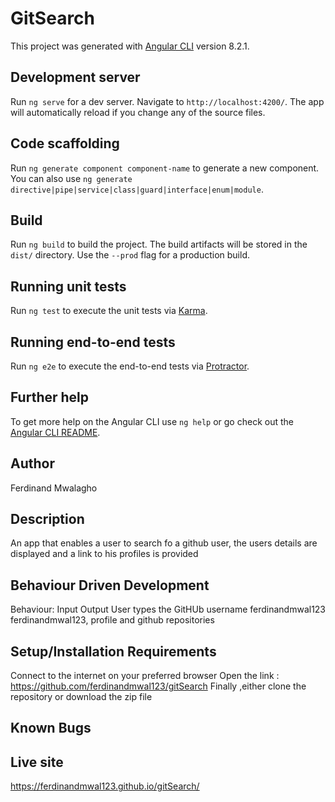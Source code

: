 # GitSearch

This project was generated with [Angular CLI](https://github.com/angular/angular-cli) version 8.2.1.

## Development server

Run `ng serve` for a dev server. Navigate to `http://localhost:4200/`. The app will automatically reload if you change any of the source files.

## Code scaffolding

Run `ng generate component component-name` to generate a new component. You can also use `ng generate directive|pipe|service|class|guard|interface|enum|module`.

## Build

Run `ng build` to build the project. The build artifacts will be stored in the `dist/` directory. Use the `--prod` flag for a production build.

## Running unit tests

Run `ng test` to execute the unit tests via [Karma](https://karma-runner.github.io).

## Running end-to-end tests

Run `ng e2e` to execute the end-to-end tests via [Protractor](http://www.protractortest.org/).

## Further help

To get more help on the Angular CLI use `ng help` or go check out the [Angular CLI README](https://github.com/angular/angular-cli/blob/master/README.md).

## Author 

Ferdinand Mwalagho

## Description

An app that enables a user to search fo a github user, the users details are displayed and a link to his profiles is provided

## Behaviour Driven Development

Behaviour:	Input	Output
User types the GitHUb username	ferdinandmwal123	ferdinandmwal123, profile and github repositories

## Setup/Installation Requirements
Connect to the internet on your preferred browser
Open the link : https://github.com/ferdinandmwal123/gitSearch
Finally ,either clone the repository or download the zip file
## Known Bugs

## Live site
https://ferdinandmwal123.github.io/gitSearch/


